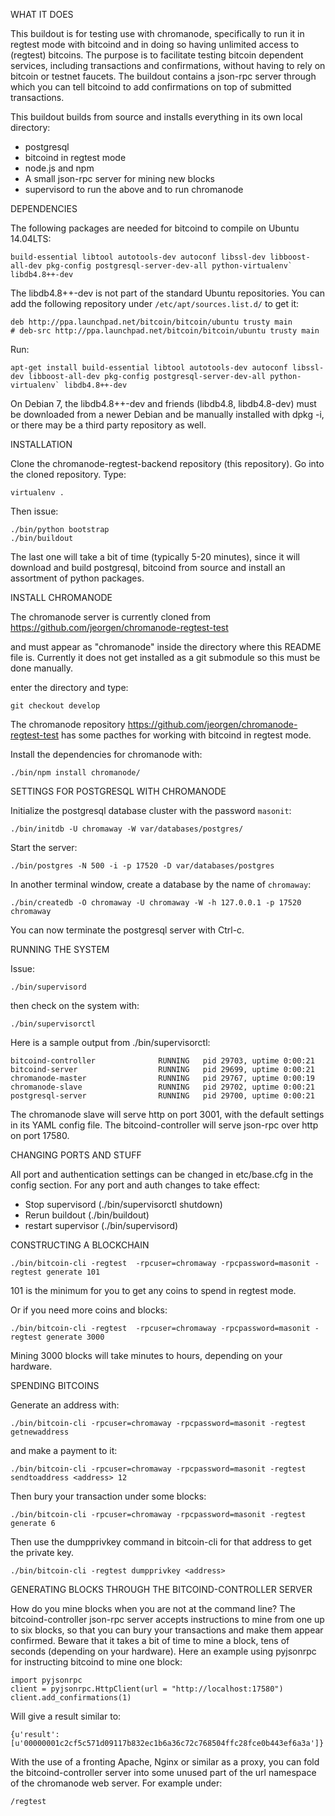 WHAT IT DOES

This buildout is for testing use with chromanode, specifically to run it in regtest mode with bitcoind and in doing so having unlimited access to (regtest) bitcoins. The purpose is to facilitate testing bitcoin dependent services, including transactions and confirmations, without having to rely on bitcoin or testnet faucets. The buildout contains a json-rpc server through which you can tell bitcoind to add confirmations on top of submitted transactions.

This buildout builds from source and installs everything in its own local directory:

* postgresql
* bitcoind in regtest mode
* node.js and npm
* A small json-rpc server for mining new blocks
* supervisord to run the above and to run chromanode

DEPENDENCIES

The following packages are needed for bitcoind to compile on Ubuntu 14.04LTS:

```build-essential libtool autotools-dev autoconf libssl-dev libboost-all-dev pkg-config postgresql-server-dev-all python-virtualenv` libdb4.8++-dev```

The libdb4.8++-dev is not part of the standard Ubuntu repositories. You can add the following repository under ```/etc/apt/sources.list.d/``` to get it:

    deb http://ppa.launchpad.net/bitcoin/bitcoin/ubuntu trusty main
    # deb-src http://ppa.launchpad.net/bitcoin/bitcoin/ubuntu trusty main

Run:

```apt-get install build-essential libtool autotools-dev autoconf libssl-dev libboost-all-dev pkg-config postgresql-server-dev-all python-virtualenv` libdb4.8++-dev```

On Debian 7, the libdb4.8++-dev and friends (libdb4.8, libdb4.8-dev) must be downloaded from a newer Debian and be manually
installed with dpkg -i, or there may be a third party repository as well.

INSTALLATION

Clone the chromanode-regtest-backend repository (this repository).  Go into the cloned repository. Type:

    virtualenv .

Then issue:

    ./bin/python bootstrap
    ./bin/buildout

The last one will take a bit of time (typically 5-20 minutes), since it will download and build postgresql, bitcoind from source and install an assortment of python packages.

INSTALL CHROMANODE

The chromanode server is currently cloned from
https://github.com/jeorgen/chromanode-regtest-test

and must appear as "chromanode" inside the directory where this README file is. Currently it does not get installed as a git submodule so this must be done manually.

enter the directory and type:

    git checkout develop
The chromanode repository https://github.com/jeorgen/chromanode-regtest-test has some pacthes for working with bitcoind in regtest mode.

Install the dependencies for chromanode with:

    ./bin/npm install chromanode/


SETTINGS FOR POSTGRESQL WITH CHROMANODE

Initialize the postgresql database cluster with the password ```masonit```:

    ./bin/initdb -U chromaway -W var/databases/postgres/

Start the server:

    ./bin/postgres -N 500 -i -p 17520 -D var/databases/postgres

In another terminal window, create a database by the name of ```chromaway```:

    ./bin/createdb -O chromaway -U chromaway -W -h 127.0.0.1 -p 17520 chromaway

You can now terminate the postgresql server with Ctrl-c.

RUNNING THE SYSTEM

Issue:

    ./bin/supervisord

then check on the system with:

    ./bin/supervisorctl

Here is a sample output from ./bin/supervisorctl:

    bitcoind-controller              RUNNING   pid 29703, uptime 0:00:21
    bitcoind-server                  RUNNING   pid 29699, uptime 0:00:21
    chromanode-master                RUNNING   pid 29767, uptime 0:00:19
    chromanode-slave                 RUNNING   pid 29702, uptime 0:00:21
    postgresql-server                RUNNING   pid 29700, uptime 0:00:21

The chromanode slave will serve http on port 3001, with the default settings in its YAML config file. The bitcoind-controller will serve json-rpc over http on port 17580.

CHANGING PORTS AND STUFF

All port and authentication settings can be changed in etc/base.cfg in the config section. For any port and auth changes to take effect:

* Stop supervisord (./bin/supervisorctl shutdown)
* Rerun buildout (./bin/buildout)
* restart supervisor (./bin/supervisord)

CONSTRUCTING A BLOCKCHAIN

    ./bin/bitcoin-cli -regtest  -rpcuser=chromaway -rpcpassword=masonit -regtest generate 101

101 is the minimum for you to get any coins to spend in regtest mode.

Or if you need more coins and blocks:

    ./bin/bitcoin-cli -regtest  -rpcuser=chromaway -rpcpassword=masonit -regtest generate 3000

Mining 3000 blocks will take minutes to hours, depending on your hardware.

SPENDING BITCOINS

Generate an address with:

    ./bin/bitcoin-cli -rpcuser=chromaway -rpcpassword=masonit -regtest getnewaddress

and make a payment to it:

    ./bin/bitcoin-cli -rpcuser=chromaway -rpcpassword=masonit -regtest sendtoaddress <address> 12

Then bury your transaction under some blocks:

    ./bin/bitcoin-cli -rpcuser=chromaway -rpcpassword=masonit -regtest generate 6

Then use the dumpprivkey command in bitcoin-cli for that address to get the private key.

    ./bin/bitcoin-cli -regtest dumpprivkey <address>

GENERATING BLOCKS THROUGH THE BITCOIND-CONTROLLER SERVER

How do you mine blocks when you are not at the command line? The bitcoind-controller json-rpc server accepts instructions to mine from one up to six blocks, so that you can bury your transactions and make them appear confirmed. Beware that it takes a bit of time to mine a block, tens of seconds (depending on your hardware). Here an example using pyjsonrpc for instructing bitcoind to mine one block:

    import pyjsonrpc
    client = pyjsonrpc.HttpClient(url = "http://localhost:17580")
    client.add_confirmations(1)

Will give a result similar to:

    {u'result': [u'00000001c2cf5c571d09117b832ec1b6a36c72c768504ffc28fce0b443ef6a3a']}

With the use of a fronting Apache, Nginx or similar as a proxy, you can fold the bitcoind-controller server into some unused part of the url namespace of the chromanode web server. For example under:

    /regtest

